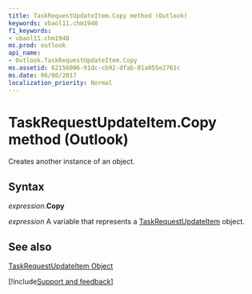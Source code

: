 ```yaml
---
title: TaskRequestUpdateItem.Copy method (Outlook)
keywords: vbaol11.chm1948
f1_keywords:
- vbaol11.chm1948
ms.prod: outlook
api_name:
- Outlook.TaskRequestUpdateItem.Copy
ms.assetid: 62156006-91dc-cb92-dfab-01a055e2761c
ms.date: 06/08/2017
localization_priority: Normal
---
```



# TaskRequestUpdateItem.Copy method (Outlook)

Creates another instance of an object.


## Syntax

_expression_.**Copy**

_expression_ A variable that represents a [TaskRequestUpdateItem](Outlook.TaskRequestUpdateItem.md) object.


## See also


[TaskRequestUpdateItem Object](Outlook.TaskRequestUpdateItem.md)

[!include[Support and feedback](~/includes/feedback-boilerplate.md)]